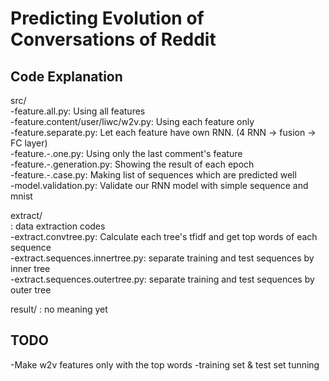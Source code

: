 # Predicting Evolution of Conversations of Reddit

## Code Explanation
src/  
 -feature.all.py: Using all features  
 -feature.content/user/liwc/w2v.py: Using each feature only  
 -feature.separate.py: Let each feature have own RNN. (4 RNN -> fusion -> FC layer)  
 -feature.-.one.py: Using only the last comment's feature  
 -feature.-.generation.py: Showing the result of each epoch  
 -feature.-.case.py: Making list of sequences which are predicted well  
 -model.validation.py: Validate our RNN model with simple sequence and mnist  

extract/  
 : data extraction codes  
 -extract.convtree.py: Calculate each tree's tfidf and get top words of each sequence  
 -extract.sequences.innertree.py: separate training and test sequences by inner tree  
 -extract.sequences.outertree.py: separate training and test sequences by outer tree   

result/
 : no meaning yet  



## TODO
 -Make w2v features only with the top words
 -training set & test set tunning

